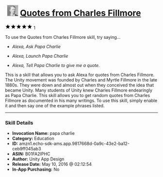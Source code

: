 # &nbsp;<img src="skill_icon" alt="Quotes from Charles Fillmore icon" width="36"> [Quotes from Charles Fillmore](http://alexa.amazon.com/#skills/amzn1.echo-sdk-ams.app.9817668d-0a9c-43e2-ba12-ceb9ff045ab3)
![5 stars](../../images/ic_star_black_18dp_1x.png)![5 stars](../../images/ic_star_black_18dp_1x.png)![5 stars](../../images/ic_star_black_18dp_1x.png)![5 stars](../../images/ic_star_black_18dp_1x.png)![5 stars](../../images/ic_star_black_18dp_1x.png) 1

To use the Quotes from Charles Fillmore skill, try saying...

* *Alexa, Ask Papa Charlie*

* *Alexa, Launch Papa Charlie*

* *Alexa, Tell Papa Charlie to give me a quote.*

This is a skill that allows you to ask Alexa for quotes from Charles Fillmore. The Unity movement was founded by Charles and Myrtle Fillmore in the late 1880s. They were down and almost out when they conceived the idea that became Unity. Many students of Unity knew Charles Fillmore endearingly as Papa Charlie. This skill allows you to get random quotes from Charles Fillmore as documented in his many writings. To use this skill, simply enable it and then say one of the example phrases listed.

***

### Skill Details

* **Invocation Name:** papa charlie
* **Category:** Education
* **ID:** amzn1.echo-sdk-ams.app.9817668d-0a9c-43e2-ba12-ceb9ff045ab3
* **ASIN:** B01FA2IPHC
* **Author:** Unity App Design
* **Release Date:** May 10, 2016 @ 02:12:54
* **In-App Purchasing:** No
